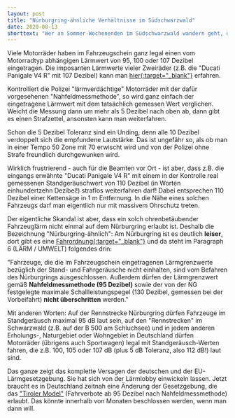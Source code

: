 ```yaml
---
layout: post
title: "Nürburgring-ähnliche Verhältnisse im Südschwarzwald"
date: 2020-08-13
shorttext: "Wer an Sommer-Wochenenden im Südschwarzwald wandern geht, der erlebt zunehmend nicht die erholsame Ruhe dieses einzigartigen Naturgebiets, sondern eine Fahrzeugrennen-Soundkulisse, die so laut ist, dass sie sogar am Nürburgring verboten wäre."
---
```


Viele Motorräder haben im Fahrzeugschein ganz legal einen vom Motorradtyp abhängigen Lärmwert von 95, 100 oder 107 Dezibel eingetragen. Die imposanten Lärmwerte vieler Zweiräder (z.B. die "Ducati Panigale V4 R" mit 107 Dezibel) kann man <span style="text-decoration: underline;">[hier](https://www.motorradonline.de/ratgeber/laermfahrverbot-oesterreich-tirol-betroffene-modelle/){:target="_blank"}</span> erfahren.

Kontrolliert die Polizei "lärmverdächtige" Motorräder mit der dafür vorgesehenen "Nahfeldmessmethode", so wird ganz einfach der eingetragene Lärmwert mit dem tatsächlich gemessen Wert verglichen. Weicht die Messung dann um mehr als 5 Dezibel nach oben ab, dann gibt es einen Strafzettel, ansonsten kann man weiterfahren.

Schon die 5 Dezibel Toleranz sind ein Unding, denn alle 10 Dezibel verdoppelt sich die empfundene Lautstärke. Das ist ungefähr so, als ob man in einer Tempo 50 Zone mit 70 erwischt wird und von der Polizei ohne Strafe freundlich durchgewunken wird.

Wirklich frustrierend - auch für die Beamten vor Ort - ist aber, dass z.B. die eingangs erwähnte "Ducati Panigale V4 R" mit einem in der Kontrolle real gemessenen Standgeräuschwert von 110 Dezibel (in Worten einhundertzehn Dezibel!) straflos weiterfahren darf! Dabei entsprechen 110 Dezibel einer Kettensäge in 1 m Entfernung. In die Nähe eines solchen Fahrzeugs darf man eigentlich nur mit massivem Ohrschutz treten.

Der eigentliche Skandal ist aber, dass ein solch ohrenbetäubender Fahrzeuglärm nicht einmal auf dem Nürburgring erlaubt ist. Deshalb die Bezeichnung "Nürburgring-ähnlich": Am Nürburgring ist es deutlich <b>leiser</b>, dort gibt es eine <span style="text-decoration: underline;">[Fahrordnung](http://www.nuerburgring.de/fileadmin/AGB/2015/cNG-Fahrordnung-Touristenfahrten.pdf){:target="_blank"}</span> und da steht im Paragraph 6 (LÄRM / UMWELT) folgendes drin: 

"Fahrzeuge, die die im Fahrzeugschein eingetragenen Lärmgrenzwerte bezüglich der Stand- und Fahrgeräusche nicht einhalten, sind vom Befahren des Nürburgrings ausgeschlossen. Außerdem dürfen der Lärmgrenzwert gemäß <b>Nahfeldmessmethode (95 Dezibel)</b> sowie der von der NG festgelegte maximale Schallleistungspegel (130 Dezibel, gemessen bei der Vorbeifahrt) <b>nicht überschritten</b> werden."

Mit anderen Worten: Auf der Rennstrecke Nürburgring dürfen Fahrzeuge im Standgeräusch maximal 95 dB laut sein, auf den "Rennstrecken" im Schwarzwald (z.B. auf der B 500 am Schluchsee) und in jedem anderen Erholungs-, Naturgebiet oder Wohngebiet in Deutschland dürfen Motorräder (übrigens auch Sportwagen) legal mit Standgeräusch-Werten fahren, die z.B. 100, 105 oder 107 dB (plus 5 dB Toleranz, also 112 dB!) laut sind.

Das ganze zeigt das komplette Versagen der deutschen und der EU-Lärmgesetzgebung. Sie hat sich von der Lärmlobby einwickeln lassen. Jetzt braucht es in Deutschland zeitnah eine Änderung der Gesetzgebung, die das <span style="text-decoration: underline;">["Tiroler Model"](https://www.rettet-die-stille.de/2020/05/29/So-einfach-gehts-Vorbild-Oesterreich.html)</span> (Fahrverbote ab 95 Dezibel nach Nahfeldmessmethode) erlaubt. Das könnte innerhalb von Monaten beschlossen werden, wenn man dann will.


